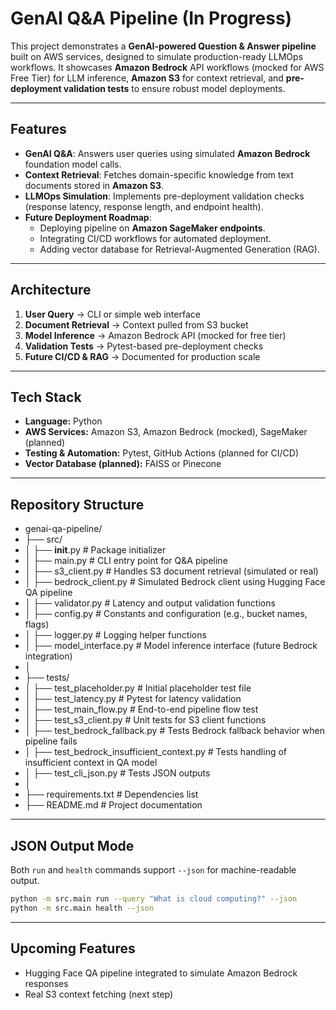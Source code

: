 # GenAI Q&A Pipeline (In Progress)

This project demonstrates a **GenAI-powered Question & Answer pipeline** built on AWS services, designed to simulate production-ready LLMOps workflows. It showcases **Amazon Bedrock** API workflows (mocked for AWS Free Tier) for LLM inference, **Amazon S3** for context retrieval, and **pre-deployment validation tests** to ensure robust model deployments.

---

## Features
- **GenAI Q&A**: Answers user queries using simulated **Amazon Bedrock** foundation model calls.
- **Context Retrieval**: Fetches domain-specific knowledge from text documents stored in **Amazon S3**.
- **LLMOps Simulation**: Implements pre-deployment validation checks (response latency, response length, and endpoint health).
- **Future Deployment Roadmap**:
  - Deploying pipeline on **Amazon SageMaker endpoints**.
  - Integrating CI/CD workflows for automated deployment.
  - Adding vector database for Retrieval-Augmented Generation (RAG).

---

## Architecture
1. **User Query** → CLI or simple web interface
2. **Document Retrieval** → Context pulled from S3 bucket
3. **Model Inference** → Amazon Bedrock API (mocked for free tier)
4. **Validation Tests** → Pytest-based pre-deployment checks
5. **Future CI/CD & RAG** → Documented for production scale

---

## Tech Stack
- **Language:** Python
- **AWS Services:** Amazon S3, Amazon Bedrock (mocked), SageMaker (planned)
- **Testing & Automation:** Pytest, GitHub Actions (planned for CI/CD)
- **Vector Database (planned):** FAISS or Pinecone

---

## Repository Structure
- genai-qa-pipeline/
- ├── src/  
- │   ├── __init__.py              # Package initializer  
- │   ├── main.py                  # CLI entry point for Q&A pipeline  
- │   ├── s3_client.py             # Handles S3 document retrieval (simulated or real)  
- │   ├── bedrock_client.py        # Simulated Bedrock client using Hugging Face QA pipeline  
- │   ├── validator.py             # Latency and output validation functions  
- │   ├── config.py                # Constants and configuration (e.g., bucket names, flags)  
- │   ├── logger.py                # Logging helper functions  
- │   ├── model_interface.py       # Model inference interface (future Bedrock integration)  
- │
- ├── tests/  
- │   ├── test_placeholder.py              # Initial placeholder test file  
- │   ├── test_latency.py                  # Pytest for latency validation  
- │   ├── test_main_flow.py                # End-to-end pipeline flow test  
- │   ├── test_s3_client.py                # Unit tests for S3 client functions  
- │   ├── test_bedrock_fallback.py         # Tests Bedrock fallback behavior when pipeline fails  
- │   ├── test_bedrock_insufficient_context.py  # Tests handling of insufficient context in QA model
- │   ├── test_cli_json.py                  # Tests JSON outputs  
- │
- ├── requirements.txt            # Dependencies list  
- ├── README.md                   # Project documentation

---  

## JSON Output Mode
Both `run` and `health` commands support `--json` for machine-readable output.

```bash
python -m src.main run --query "What is cloud computing?" --json
python -m src.main health --json
```

---

## Upcoming Features
- Hugging Face QA pipeline integrated to simulate Amazon Bedrock responses
- Real S3 context fetching (next step)
